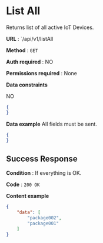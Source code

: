 # List All

Returns list of all active IoT Devices.

**URL** : `/api/v1/listAll

**Method** : `GET`

**Auth required** : NO

**Permissions required** : None

**Data constraints**

NO

```json
{
}
```

**Data example** All fields must be sent.

```json
{
}
```

## Success Response

**Condition** : If everything is OK.

**Code** : `200 OK`

**Content example**

```json
{
    "data": [
        "package002",
        "package001"
    ]
}
```
